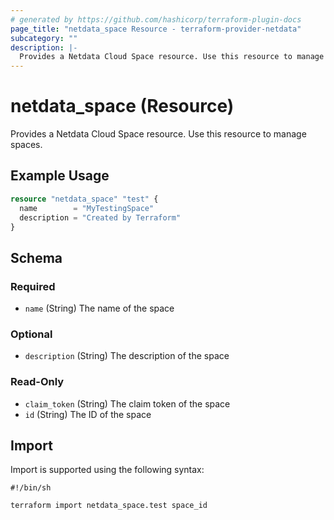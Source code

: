 ```yaml
---
# generated by https://github.com/hashicorp/terraform-plugin-docs
page_title: "netdata_space Resource - terraform-provider-netdata"
subcategory: ""
description: |-
  Provides a Netdata Cloud Space resource. Use this resource to manage spaces.
---
```


# netdata_space (Resource)

Provides a Netdata Cloud Space resource. Use this resource to manage spaces.

## Example Usage

```terraform
resource "netdata_space" "test" {
  name        = "MyTestingSpace"
  description = "Created by Terraform"
}
```

<!-- schema generated by tfplugindocs -->
## Schema

### Required

- `name` (String) The name of the space

### Optional

- `description` (String) The description of the space

### Read-Only

- `claim_token` (String) The claim token of the space
- `id` (String) The ID of the space

## Import

Import is supported using the following syntax:

```shell
#!/bin/sh

terraform import netdata_space.test space_id
```
